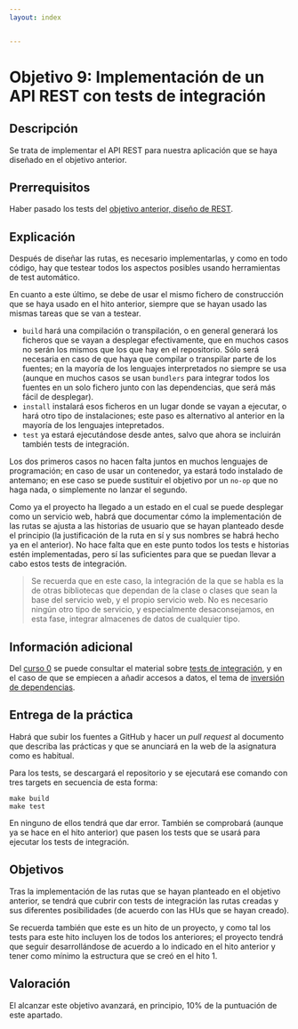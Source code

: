 ```yaml
---
layout: index


---
```

# Objetivo 9: Implementación de un API REST con tests de integración

## Descripción

Se trata de implementar el API REST para nuestra aplicación que se haya diseñado
en el objetivo anterior.

## Prerrequisitos

Haber pasado los tests del [objetivo anterior, diseño de REST](8.REST).

## Explicación

Después de diseñar las rutas, es necesario implementarlas, y como en todo
código, hay que testear todos los aspectos posibles usando herramientas de test
automático.

En cuanto a este último, se debe de usar el mismo fichero de
construcción que se haya usado en el hito anterior, siempre que se
hayan usado las mismas tareas que se van a testear.

* `build` hará una compilación o transpilación, o en general generará
  los ficheros que se vayan a desplegar efectivamente, que en muchos
  casos no serán los mismos que los que hay en el repositorio. Sólo será
  necesaria en caso de que haya que compilar o transpilar parte de los fuentes;
  en la mayoría de los lenguajes interpretados no siempre se usa (aunque en
  muchos casos se usan `bundlers` para integrar todos los fuentes en un solo
  fichero junto con las dependencias, que será más fácil de desplegar).
* `install` instalará esos ficheros en un lugar donde se vayan a
  ejecutar, o hará otro tipo de instalaciones; este paso es alternativo al
  anterior en la mayoría de los lenguajes intepretados.
* `test` ya estará ejecutándose desde antes, salvo que ahora se
  incluirán también tests de integración.

Los dos primeros casos no hacen falta juntos en muchos lenguajes de
programación; en caso de usar un contenedor, ya estará todo instalado de
antemano; en ese caso se puede sustituir el objetivo por un `no-op` que no haga
nada, o simplemente no lanzar el segundo.

Como ya el proyecto ha llegado a un estado en el cual se puede desplegar como un
servicio web, habrá que documentar cómo la implementación de las rutas se ajusta
a las historias de usuario que se hayan planteado desde el principio (la
justificación de la ruta en sí y sus nombres se habrá hecho ya en el
anterior). No hace falta que en este punto todos los tests e historias estén
implementadas, pero sí las suficientes para que se puedan llevar a cabo estos
tests de integración.

> Se recuerda que en este caso, la integración de la que se habla es
> la de otras bibliotecas que dependan de la clase o clases que sean
> la base del servicio web, y el propio servicio web. No es necesario
> ningún otro tipo de servicio, y especialmente desaconsejamos, en
> esta fase, integrar almacenes de datos de cualquier tipo.

## Información adicional

Del [curso 0](https://jj.github.io/curso-tdd) se puede consultar el material
sobre [tests de
integración](https://jj.github.io/curso-tdd/temas/integraci%C3%B3n.html), y en
el caso de que se empiecen a añadir accesos a datos, el tema de [inversión de
dependencias](https://jj.github.io/curso-tdd/temas/inversi%C3%B3n.html).

## Entrega de la práctica

Habrá que subir los fuentes a GitHub y hacer un *pull request* al documento que
describa las prácticas y que se anunciará en la web de la asignatura como es
habitual.

Para los tests, se descargará el repositorio y se
ejecutará ese comando con tres targets en secuencia de esta forma:

```shell
make build
make test
```

En ninguno de ellos tendrá que dar error. También se comprobará (aunque ya se
hace en el hito anterior) que pasen los tests que se usará para ejecutar los
tests de integración.

## Objetivos

Tras la implementación de las rutas que se hayan planteado en el objetivo
 anterior, se tendrá que cubrir con tests de integración las rutas creadas y sus
 diferentes posibilidades (de acuerdo con las HUs que se hayan creado).

Se recuerda también que este es un hito de un proyecto, y como tal los
tests para este hito incluyen los de todos los anteriores; el proyecto
tendrá que seguir desarrollándose de acuerdo a lo indicado en el hito
anterior y tener como mínimo la estructura que se creó en el
hito 1.

## Valoración

El alcanzar este objetivo avanzará, en principio, 10% de la puntuación de este
apartado.
